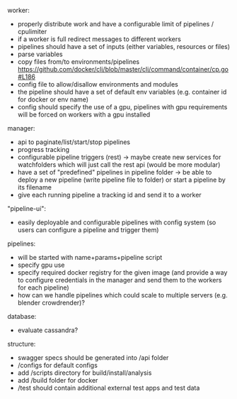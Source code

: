worker:
- properly distribute work and have a configurable limit of pipelines / cpulimiter
- if a worker is full redirect messages to different workers
- pipelines should have a set of inputs (either variables, resources or files)
- parse variables
- copy files from/to environments/pipelines https://github.com/docker/cli/blob/master/cli/command/container/cp.go#L186
- config file to allow/disallow environments and modules
- the pipeline should have a set of default env variables (e.g. container id for docker or env name)
- config should specify the use of a gpu, pipelines with gpu requirements will be forced on workers with a gpu installed

manager:
- api to paginate/list/start/stop pipelines
- progress tracking
- configurable pipeline triggers (rest)
  -> maybe create new services for watchfolders which will just call the rest api (would be more modular)
- have a set of "predefined" pipelines in pipeline folder
  -> be able to deploy a new pipeline (write pipeline file to folder) or start a pipeline by its filename
- give each running pipeline a tracking id and send it to a worker

"pipeline-ui":
- easily deployable and configurable pipelines with config system (so users can configure a pipeline and trigger them)

pipelines:
- will be started with name+params+pipeline script
- specify gpu use
- specify required docker registry for the given image (and provide a way to configure credentials in the manager and send them to the workers for each pipeline)
- how can we handle pipelines which could scale to multiple servers (e.g. blender crowdrender)?

database:
- evaluate cassandra?

structure:
- swagger specs should be generated into /api folder
- /configs for default configs
- add /scripts directory for build/install/analysis
- add /build folder for docker
- /test should contain additional external test apps and test data
